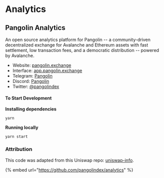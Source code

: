 # Analytics

## Pangolin Analytics

An open source analytics platform for Pangolin -- a community-driven decentralized exchange for Avalanche and Ethereum assets with fast settlement, low transaction fees, and a democratic distribution -- powered by Avalanche.

* Website: [pangolin.exchange](https://pangolin.exchange/)
* Interface: [app.pangolin.exchange](https://app.pangolin.exchange/)
* Telegram: [Pangolin](https://t.me/pangolindex)
* Discord: [Pangolin](https://discord.com/invite/PARrDYYbfw)
* Twitter: [@pangolindex](https://twitter.com/pangolindex)

#### To Start Development

**Installing dependencies**

```text
yarn
```

**Running locally**

```text
yarn start
```

### Attribution

This code was adapted from this Uniswap repo: [uniswap-info](https://github.com/Uniswap/uniswap-info).

{% embed url="https://github.com/pangolindex/analytics" %}



